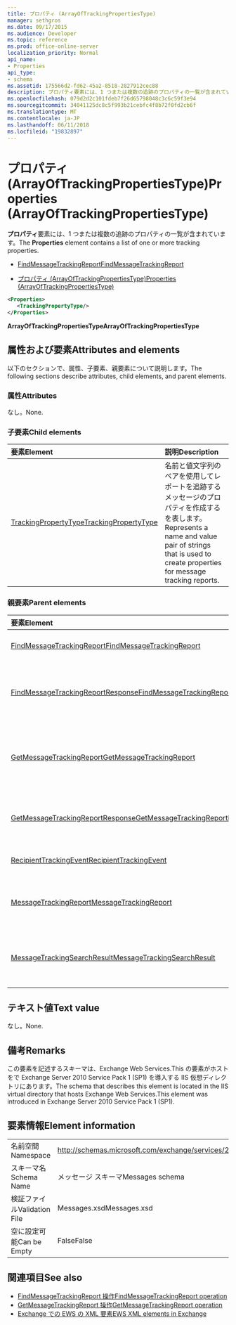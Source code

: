 ```yaml
---
title: プロパティ (ArrayOfTrackingPropertiesType)
manager: sethgros
ms.date: 09/17/2015
ms.audience: Developer
ms.topic: reference
ms.prod: office-online-server
localization_priority: Normal
api_name:
- Properties
api_type:
- schema
ms.assetid: 175566d2-fd62-45a2-8518-2827912cec88
description: プロパティ要素には、1 つまたは複数の追跡のプロパティの一覧が含まれています。
ms.openlocfilehash: 079d2d2c101fdeb7f26d65798048c3c6c59f3e94
ms.sourcegitcommit: 34041125dc8c5f993b21cebfc4f8b72f0fd2cb6f
ms.translationtype: MT
ms.contentlocale: ja-JP
ms.lasthandoff: 06/11/2018
ms.locfileid: "19832897"
---
```

# <a name="properties-arrayoftrackingpropertiestype"></a><span data-ttu-id="4bc2e-103">プロパティ (ArrayOfTrackingPropertiesType)</span><span class="sxs-lookup"><span data-stu-id="4bc2e-103">Properties (ArrayOfTrackingPropertiesType)</span></span>

<span data-ttu-id="4bc2e-104">**プロパティ**要素には、1 つまたは複数の追跡のプロパティの一覧が含まれています。</span><span class="sxs-lookup"><span data-stu-id="4bc2e-104">The **Properties** element contains a list of one or more tracking properties.</span></span> 
  
- [<span data-ttu-id="4bc2e-105">FindMessageTrackingReport</span><span class="sxs-lookup"><span data-stu-id="4bc2e-105">FindMessageTrackingReport</span></span>](findmessagetrackingreport.md)
  
- [<span data-ttu-id="4bc2e-106">プロパティ (ArrayOfTrackingPropertiesType)</span><span class="sxs-lookup"><span data-stu-id="4bc2e-106">Properties (ArrayOfTrackingPropertiesType)</span></span>](properties-arrayoftrackingpropertiestype.md)
  
```xml
<Properties>
   <TrackingPropertyType/>
</Properties>
```

<span data-ttu-id="4bc2e-107">**ArrayOfTrackingPropertiesType**</span><span class="sxs-lookup"><span data-stu-id="4bc2e-107">**ArrayOfTrackingPropertiesType**</span></span>

## <a name="attributes-and-elements"></a><span data-ttu-id="4bc2e-108">属性および要素</span><span class="sxs-lookup"><span data-stu-id="4bc2e-108">Attributes and elements</span></span>

<span data-ttu-id="4bc2e-109">以下のセクションで、属性、子要素、親要素について説明します。</span><span class="sxs-lookup"><span data-stu-id="4bc2e-109">The following sections describe attributes, child elements, and parent elements.</span></span>
  
### <a name="attributes"></a><span data-ttu-id="4bc2e-110">属性</span><span class="sxs-lookup"><span data-stu-id="4bc2e-110">Attributes</span></span>

<span data-ttu-id="4bc2e-111">なし。</span><span class="sxs-lookup"><span data-stu-id="4bc2e-111">None.</span></span>
  
### <a name="child-elements"></a><span data-ttu-id="4bc2e-112">子要素</span><span class="sxs-lookup"><span data-stu-id="4bc2e-112">Child elements</span></span>

|<span data-ttu-id="4bc2e-113">**要素**</span><span class="sxs-lookup"><span data-stu-id="4bc2e-113">**Element**</span></span>|<span data-ttu-id="4bc2e-114">**説明**</span><span class="sxs-lookup"><span data-stu-id="4bc2e-114">**Description**</span></span>|
|:-----|:-----|
|[<span data-ttu-id="4bc2e-115">TrackingPropertyType</span><span class="sxs-lookup"><span data-stu-id="4bc2e-115">TrackingPropertyType</span></span>](trackingpropertytype.md) <br/> |<span data-ttu-id="4bc2e-116">名前と値文字列のペアを使用してレポートを追跡するメッセージのプロパティを作成するを表します。</span><span class="sxs-lookup"><span data-stu-id="4bc2e-116">Represents a name and value pair of strings that is used to create properties for message tracking reports.</span></span>  <br/> |
   
### <a name="parent-elements"></a><span data-ttu-id="4bc2e-117">親要素</span><span class="sxs-lookup"><span data-stu-id="4bc2e-117">Parent elements</span></span>

|<span data-ttu-id="4bc2e-118">**要素**</span><span class="sxs-lookup"><span data-stu-id="4bc2e-118">**Element**</span></span>|<span data-ttu-id="4bc2e-119">**説明**</span><span class="sxs-lookup"><span data-stu-id="4bc2e-119">**Description**</span></span>|
|:-----|:-----|
|[<span data-ttu-id="4bc2e-120">FindMessageTrackingReport</span><span class="sxs-lookup"><span data-stu-id="4bc2e-120">FindMessageTrackingReport</span></span>](findmessagetrackingreport.md) <br/> |<span data-ttu-id="4bc2e-121">検索するメッセージの種類の条件を指定します。</span><span class="sxs-lookup"><span data-stu-id="4bc2e-121">Specifies criteria for the types of messages to find.</span></span>  <br/> |
|[<span data-ttu-id="4bc2e-122">FindMessageTrackingReportResponse</span><span class="sxs-lookup"><span data-stu-id="4bc2e-122">FindMessageTrackingReportResponse</span></span>](findmessagetrackingreportresponse.md) <br/> |<span data-ttu-id="4bc2e-123">状態および 1 つの結果が含まれています[FindMessageTrackingReport の操作](findmessagetrackingreport-operation.md)を要求します。</span><span class="sxs-lookup"><span data-stu-id="4bc2e-123">Contains the status and result of a single [FindMessageTrackingReport operation](findmessagetrackingreport-operation.md) request.</span></span>  <br/> |
|[<span data-ttu-id="4bc2e-124">GetMessageTrackingReport</span><span class="sxs-lookup"><span data-stu-id="4bc2e-124">GetMessageTrackingReport</span></span>](getmessagetrackingreport.md) <br/> |<span data-ttu-id="4bc2e-125">レポートを指定した ID の追跡を取得するために[GetMessageTrackingReport 操作](getmessagetrackingreport-operation.md)の要求が含まれています</span><span class="sxs-lookup"><span data-stu-id="4bc2e-125">Contains the request for the [GetMessageTrackingReport operation](getmessagetrackingreport-operation.md) to retrieve the full message tracking report for the specified ID.</span></span>  <br/> |
|[<span data-ttu-id="4bc2e-126">GetMessageTrackingReportResponse</span><span class="sxs-lookup"><span data-stu-id="4bc2e-126">GetMessageTrackingReportResponse</span></span>](getmessagetrackingreportresponse.md) <br/> |<span data-ttu-id="4bc2e-127">1 つの結果が含まれています[GetMessageTrackingReport の操作](getmessagetrackingreport-operation.md)を要求します。</span><span class="sxs-lookup"><span data-stu-id="4bc2e-127">Contains the result of a single [GetMessageTrackingReport operation](getmessagetrackingreport-operation.md) request.</span></span>  <br/> |
|[<span data-ttu-id="4bc2e-128">RecipientTrackingEvent</span><span class="sxs-lookup"><span data-stu-id="4bc2e-128">RecipientTrackingEvent</span></span>](recipienttrackingevent.md) <br/> |<span data-ttu-id="4bc2e-129">受信者の 1 つのイベントの情報が含まれています。</span><span class="sxs-lookup"><span data-stu-id="4bc2e-129">Contains information for a single event for a recipient.</span></span>  <br/> |
|[<span data-ttu-id="4bc2e-130">MessageTrackingReport</span><span class="sxs-lookup"><span data-stu-id="4bc2e-130">MessageTrackingReport</span></span>](messagetrackingreport.md) <br/> |<span data-ttu-id="4bc2e-131">[GetMessageTrackingReport 操作](getmessagetrackingreport-operation.md)で返される 1 つのメッセージが含まれています。</span><span class="sxs-lookup"><span data-stu-id="4bc2e-131">Contains a single message that is returned in a [GetMessageTrackingReport operation](getmessagetrackingreport-operation.md).</span></span>  <br/> |
|[<span data-ttu-id="4bc2e-132">MessageTrackingSearchResult</span><span class="sxs-lookup"><span data-stu-id="4bc2e-132">MessageTrackingSearchResult</span></span>](messagetrackingsearchresult.md) <br/> |<span data-ttu-id="4bc2e-133">[FindMessageTrackingReportResponse](findmessagetrackingreportresponse.md)要素の 1 つのメッセージの結果が含まれています。</span><span class="sxs-lookup"><span data-stu-id="4bc2e-133">Contains a single message result for a [FindMessageTrackingReportResponse](findmessagetrackingreportresponse.md) element.</span></span>  <br/> |
   
## <a name="text-value"></a><span data-ttu-id="4bc2e-134">テキスト値</span><span class="sxs-lookup"><span data-stu-id="4bc2e-134">Text value</span></span>

<span data-ttu-id="4bc2e-135">なし。</span><span class="sxs-lookup"><span data-stu-id="4bc2e-135">None.</span></span>
  
## <a name="remarks"></a><span data-ttu-id="4bc2e-136">備考</span><span class="sxs-lookup"><span data-stu-id="4bc2e-136">Remarks</span></span>

<span data-ttu-id="4bc2e-137">この要素を記述するスキーマは、Exchange Web Services.This の要素がホストをで Exchange Server 2010 Service Pack 1 (SP1) を導入する IIS 仮想ディレクトリにあります。</span><span class="sxs-lookup"><span data-stu-id="4bc2e-137">The schema that describes this element is located in the IIS virtual directory that hosts Exchange Web Services.This element was introduced in Exchange Server 2010 Service Pack 1 (SP1).</span></span>
  
## <a name="element-information"></a><span data-ttu-id="4bc2e-138">要素情報</span><span class="sxs-lookup"><span data-stu-id="4bc2e-138">Element information</span></span>

|||
|:-----|:-----|
|<span data-ttu-id="4bc2e-139">名前空間</span><span class="sxs-lookup"><span data-stu-id="4bc2e-139">Namespace</span></span>  <br/> |http://schemas.microsoft.com/exchange/services/2006/messages  <br/> |
|<span data-ttu-id="4bc2e-140">スキーマ名</span><span class="sxs-lookup"><span data-stu-id="4bc2e-140">Schema Name</span></span>  <br/> |<span data-ttu-id="4bc2e-141">メッセージ スキーマ</span><span class="sxs-lookup"><span data-stu-id="4bc2e-141">Messages schema</span></span>  <br/> |
|<span data-ttu-id="4bc2e-142">検証ファイル</span><span class="sxs-lookup"><span data-stu-id="4bc2e-142">Validation File</span></span>  <br/> |<span data-ttu-id="4bc2e-143">Messages.xsd</span><span class="sxs-lookup"><span data-stu-id="4bc2e-143">Messages.xsd</span></span>  <br/> |
|<span data-ttu-id="4bc2e-144">空に設定可能</span><span class="sxs-lookup"><span data-stu-id="4bc2e-144">Can be Empty</span></span>  <br/> |<span data-ttu-id="4bc2e-145">False</span><span class="sxs-lookup"><span data-stu-id="4bc2e-145">False</span></span>  <br/> |
   
## <a name="see-also"></a><span data-ttu-id="4bc2e-146">関連項目</span><span class="sxs-lookup"><span data-stu-id="4bc2e-146">See also</span></span>

- [<span data-ttu-id="4bc2e-147">FindMessageTrackingReport 操作</span><span class="sxs-lookup"><span data-stu-id="4bc2e-147">FindMessageTrackingReport operation</span></span>](findmessagetrackingreport-operation.md)
- [<span data-ttu-id="4bc2e-148">GetMessageTrackingReport 操作</span><span class="sxs-lookup"><span data-stu-id="4bc2e-148">GetMessageTrackingReport operation</span></span>](getmessagetrackingreport-operation.md)
- [<span data-ttu-id="4bc2e-149">Exchange での EWS の XML 要素</span><span class="sxs-lookup"><span data-stu-id="4bc2e-149">EWS XML elements in Exchange</span></span>](ews-xml-elements-in-exchange.md)

